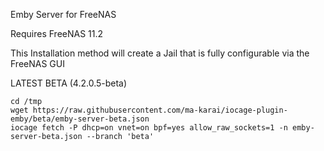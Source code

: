Emby Server for FreeNAS

Requires FreeNAS 11.2

This Installation method will create a Jail that is fully configurable via the FreeNAS GUI

LATEST BETA (4.2.0.5-beta)

    cd /tmp
    wget https://raw.githubusercontent.com/ma-karai/iocage-plugin-emby/beta/emby-server-beta.json
    iocage fetch -P dhcp=on vnet=on bpf=yes allow_raw_sockets=1 -n emby-server-beta.json --branch 'beta'  

